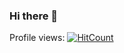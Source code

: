 ### Hi there 👋

Profile views: [![HitCount](http://hits.dwyl.com/luriel-xyz/luriel-xyz.svg)](http://hits.dwyl.com/luriel-xyz/luriel-xyz)
